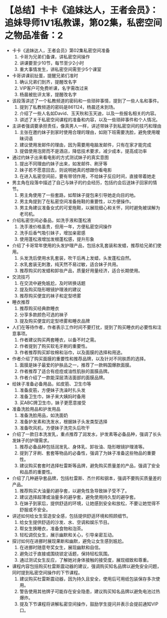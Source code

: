 # 【总结】卡卡《追妹达人，王者会员》：追妹导师1V1私教课，第02集，私密空间之物品准备：2

-   卡卡《追妹达人，王者会员》第02集私密空间准备
    1.  卡哥为兄弟们备课，讲私密空间操作
    2.  讲课要至少10节，每节至少2小时
    3.  重大事情发生，讲私密空间需至少5个课室
-   卡哥讲课前扯蛋，提醒兄弟们准时
    1.  确认兄弟们到齐，提醒改名字
    2.  VIP客户可免费听课，名字需改过来
    3.  杨晨被批评太笨，提醒改名字
-   该段落讲述了一个私教频道的密码和一些琐碎事情，提到了一些人名和事件。
    1.  提到了私教频道的密码是861124，杨晨还未到场。
    2.  介绍了一些人名如David、玉天秋和玉天迪，以及一些报名相关的内容。
    3.  讲述了关于私密空间课程的准备和内容，以及一些琐碎事件和个人情况。
-   主讲者强调要承担责任，像真男人一样，讲述带妹子到私密空间的技巧和理由
    1.  主张在邀约妹子到家时使用合理的理由，如刚下班需要洗脸，避免使用暧昧词语
    2.  建议使用发邮件的理由，因为需要用电脑发邮件，只有在家才能完成
    3.  提倡使用泡房而不是酒店，降低技术要求，减少成本，提高成功率
-   通过约妹子出来看电影的方式测试妹子的真实意图
    1.  提出不同理由约妹子出来，如发邮件、刷牙等
    2.  妹子若不愿意回去，则说明她真的想跟你看电影
    3.  在进入私密空间前，要有带领作用，不给妹子反应时间，直接带着她走
-   男主角在段落中描述了自己与妹子的约会经历，包括约会后送妹子回家的情节。
    1.  男主角使用了一些套路，如帮妹子提包来引导她走向目的地。
    2.  男主角提到了在私密空间准备拖鞋的重要性，以方便操作。
    3.  男主角建议准备女式的可爱拖鞋，以展现细心和关怀，同时避免被误解为老司机。
-   介绍私密空间必备品，如洗手液和蓬松液
    1.  洗手液价格虽贵，但用一年，方便私密空间操作
    2.  洗手后香气吸引妹子，增加亲密感
    3.  使用蓬松液增加发根蓬松感，提升形象
-   介绍了卡哥常年使用的头发护理产品，包括水乳套装和发蜡，推荐给兄弟们使用。
    1.  头发洗后使用水乳套装，吹干后再上发蜡，头发蓬松自然。
    2.  水乳套装无刺激，纯天然不易过敏，适合妹子共用。
    3.  推荐购买的发蜡和卸妆产品，质量好用量经济，适合长期使用。
-   交流技巧
    1.  在交流中避免尴尬，及时转换话题
    2.  提及购买隐形眼镜护理液的建议
    3.  推荐购买便宜的袜子和定型喷雾
-   睡衣推荐
    1.  推荐购买经典款睡衣
    2.  分享多款颜色可选的袜子
    3.  提及购买便宜的定型喷雾和睡衣品牌
-   人们在等待作者，作者表示工作时间不要打扰，提到了购买睡衣的必要性和注意事项。
    1.  作者建议购买两套睡衣，以备不时之需。
    2.  作者提到了购买软毛牙刷的重要性。
    3.  作者推荐购买卸妆棉和浴巾，以及面膜的选择和用途。
-   作者介绍了购买面膜的重要性和推荐品牌，以及针对不同肤质的选择。
    1.  面膜是妹子最爱的护肤品之一，推荐了一款韩国爆款面膜。
    2.  作者推荐了适合有痘痘或油性肌肤的面膜品牌。
    3.  作者介绍了一款能深层清洁面部的面膜品牌。
-   给妹子准备必备用品，如皮筋、卫生巾等
    1.  准备皮筋，方便妹子洗澡时扎头发
    2.  准备卫生巾，妹子来大姨妈时备用
    3.  买ABC牌卫生巾，妹子更愿意接受
-   准备洗脸用品和护发用品
    1.  准备洗脸用品，如洗面奶
    2.  准备护发素和洗发水，根据妹子头发类型选择
    3.  准备吹风机，方便妹子洗完头后吹干
-   介绍了一款日本洗发乳，重点推荐了润发水，护发素等必备品种，强调了长头发妹子的护理需求。
    1.  推荐必备品种包括润发乳、身体乳、卸妆油、隐形眼镜护理液等。
    2.  提到了牙刷、套套等物品的必备性，强调了为妹子准备这些物品的重要性。
    3.  建议购买套套时选择杜雷斯等品牌，避免购买质量差的产品，强调了安全和品质的重要性。
-   介绍了几种避孕套品牌，包括杜雷斯、杰什邦和钢本，强调不要购买质量差的产品。
    1.  推荐购买大油量的避孕套，以避免性急导致妹子受不了。
    2.  建议选择超薄或油量多的避孕套，避免使用持久型的避孕套。
    3.  在妹子到家后，提供舒适的环境，让她感到安全和放松，不要让她觉得不舒服或不安全。
-   讲述如何给女生营造安全感，包括提供舒适环境和照顾细节。
    1.  给女生提供舒适的沙发、水、空调和娱乐节目。
    2.  帮女生换睡衣，准备食物和泡茶。
    3.  轻松调侃女生，展示幽默和关心，引导亲密互动。
-   探讨如何在进挪时展现果断和幽默，避免让女生感到尴尬。
    1.  在进挪时随意夸奖女生，展现幽默和自信。
    2.  避免过于直接或围绕锁定话题，保持轻松氛围。
    3.  通过测试女生反应，了解她对身体接触的接受度，展现细致和尊重。
-   课程内容包括购买杜雷斯震动器的建议，强调购买知名品牌以避免安全问题，同时提到私密空间操作的下节课程。
    1.  建议购买杜雷斯震动器，因为持久且安全，使用后可用纸包装保存多次使用。
    2.  警告使用其他牌子可能存在安全隐患，建议购买知名品牌以避免电池过热爆炸。
    3.  提及下节课程将讲解私密空间操作，鼓励学生提问并表示会提前通知VIP口。